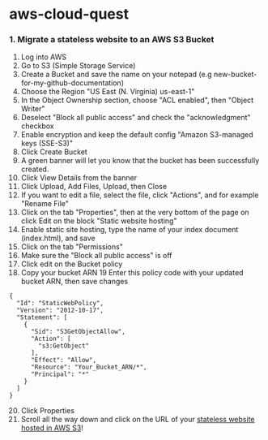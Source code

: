 # aws-cloud-quest

### 1. Migrate a stateless website to an AWS S3 Bucket
1. Log into AWS
2. Go to S3 (Simple Storage Service) 
3. Create a Bucket and save the name on your notepad (e.g new-bucket-for-my-github-documentation)
4. Choose the Region "US East (N. Virginia) us-east-1"
5. In the Object Ownership section, choose "ACL enabled", then "Object Writer"
6. Deselect "Block all public access" and check the "acknowledgment" checkbox
7. Enable encryption and keep the default config "Amazon S3-managed keys (SSE-S3)"
8. Click Create Bucket
9. A green banner will let you know that the bucket has been successfully created. 
10. Click View Details from the banner
11. Click Upload, Add Files, Upload, then Close
12. If you want to edit a file, select the file, click "Actions", and for example "Rename File"
13. Click on the tab "Properties", then at the very bottom of the page on click Edit on the block "Static website hosting"
14. Enable static site hosting, type the name of your index document (index.html), and save
15. Click on the tab "Permissions"
16. Make sure the "Block all public access" is off
17. Click edit on the Bucket policy
18. Copy your bucket ARN
19 Enter this policy code with your updated bucket ARN, then save changes

```
{
  "Id": "StaticWebPolicy",
  "Version": "2012-10-17",
  "Statement": [
    {
      "Sid": "S3GetObjectAllow",
      "Action": [
        "s3:GetObject"
      ],
      "Effect": "Allow",
      "Resource": "Your_Bucket_ARN/*",
      "Principal": "*"
    }
  ]
}
```
20. Click Properties
21. Scroll all the way down and click on the URL of your [stateless website hosted in AWS S3](http://new-bucket-for-my-github-documentation.s3-website-us-east-1.amazonaws.com/)!
